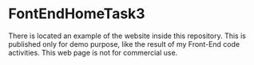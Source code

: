 # FontEndHomeTask3
There is located an example of the website inside this repository. This is published only for demo purpose, like the result of my Front-End code activities. This web page is not for commercial use.

